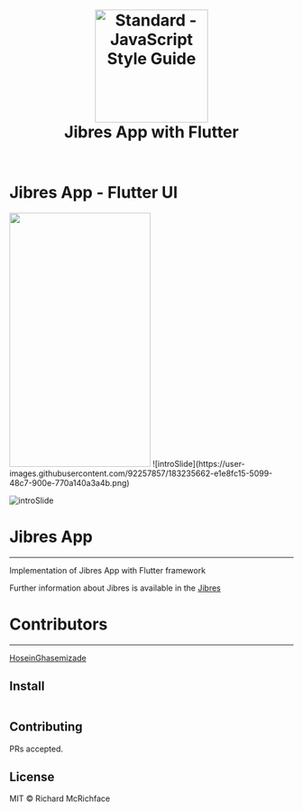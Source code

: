<h1 align="center">
  <a href="https://standardjs.com"><img src="https://cdn.jibres.ir/logo/en/png/Jibres-Logo-en-safe-2048.png" alt="Standard - JavaScript Style Guide" width="200"></a>
  <br>
  Jibres App with Flutter
  <br>
  <br>
</h1>


# Jibres App - Flutter UI
<img src= "https://user-images.githubusercontent.com/92257857/183235662-e1e8fc15-5099-48c7-900e-770a140a3a4b.png" width="250" height="450">
![introSlide](https://user-images.githubusercontent.com/92257857/183235662-e1e8fc15-5099-48c7-900e-770a140a3a4b.png)

![introSlide](https://user-images.githubusercontent.com/92257857/183235582-ceb2d6ad-ed3c-4090-99e2-7c0774670eef.png)


# Jibres App
---------------------
Implementation of Jibres App with Flutter framework

[Jibres]: <http://jibres.com>
Further information about Jibres is available in the [Jibres]

# Contributors
---------------------
[HoseinGhasemizade]: <http://ghasemizade.com>
[HoseinGhasemizade]

## Install

```
```



## Contributing

PRs accepted.

## License

MIT © Richard McRichface
